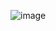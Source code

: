 ![image](https://user-images.githubusercontent.com/116509787/197409181-fa8a8ca1-ee0d-4ba4-9579-8bd853be5007.png)
